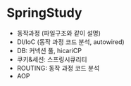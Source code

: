 # SpringStudy
- 동작과정 (파일구조와 같이 설명)
- DI/IoC (동작 과정 코드 분석, autowired)
- DB: 커넥션 풀, hicariCP
- 쿠키&세션: 스프링시큐리티
- ROUTING: 동작 과정 코드 분석
- AOP
